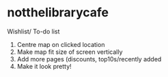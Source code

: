 # notthelibrarycafe
Wishlist/ To-do list
1. Centre map on clicked location
2. Make map fit size of screen vertically
3. Add more pages (discounts, top10s/recently added
4. Make it look pretty!
